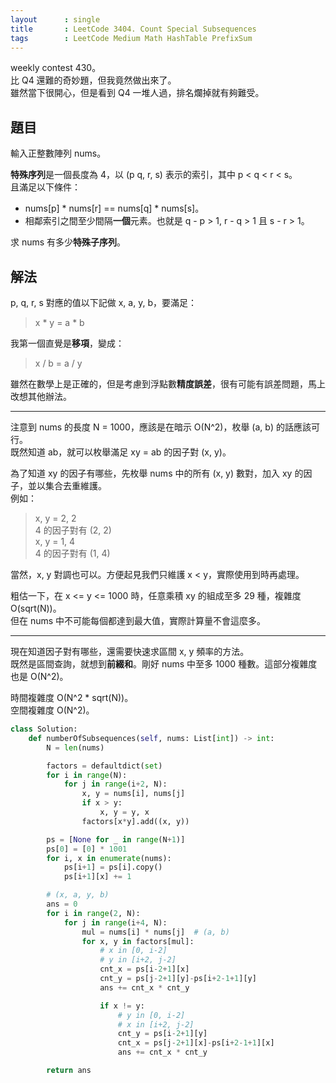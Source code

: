```yaml
---
layout      : single
title       : LeetCode 3404. Count Special Subsequences
tags        : LeetCode Medium Math HashTable PrefixSum
---
```

weekly contest 430。  
比 Q4 還難的奇妙題，但我竟然做出來了。  
雖然當下很開心，但是看到 Q4 一堆人過，排名爛掉就有夠難受。  

## 題目

輸入正整數陣列 nums。  

**特殊序列**是一個長度為 4，以 (p q, r, s) 表示的索引，其中 p < q < r < s。  
且滿足以下條件：  

- nums[p] \* nums[r] == nums[q] \* nums[s]。  
- 相鄰索引之間至少間隔**一個**元素。也就是 q - p > 1, r - q > 1 且 s - r > 1。  

求 nums 有多少**特殊子序列**。  

## 解法

p, q, r, s 對應的值以下記做 x, a, y, b，要滿足：  
> x \* y = a \* b  

我第一個直覺是**移項**，變成：  
> x / b = a / y  

雖然在數學上是正確的，但是考慮到浮點數**精度誤差**，很有可能有誤差問題，馬上改想其他辦法。  

---

注意到 nums 的長度 N = 1000，應該是在暗示 O(N^2)，枚舉 (a, b) 的話應該可行。  
既然知道 ab，就可以枚舉滿足 xy = ab 的因子對 (x, y)。  

為了知道 xy 的因子有哪些，先枚舉 nums 中的所有 (x, y) 數對，加入 xy 的因子，並以集合去重維護。  
例如：  
> x, y = 2, 2  
> 4 的因子對有 (2, 2)  
> x, y = 1, 4  
> 4 的因子對有 (1, 4)  

當然，x, y 對調也可以。方便起見我們只維護 x < y，實際使用到時再處理。  

粗估一下，在 x <= y <= 1000 時，任意乘積 xy 的組成至多 29 種，複雜度 O(sqrt(N))。  
但在 nums 中不可能每個都達到最大值，實際計算量不會這麼多。  

---

現在知道因子對有哪些，還需要快速求區間 x, y 頻率的方法。  
既然是區間查詢，就想到**前綴和**。剛好 nums 中至多 1000 種數。這部分複雜度也是 O(N^2)。  

時間複雜度 O(N^2 \* sqrt(N))。  
空間複雜度 O(N^2)。  

```python
class Solution:
    def numberOfSubsequences(self, nums: List[int]) -> int:
        N = len(nums)

        factors = defaultdict(set)
        for i in range(N):
            for j in range(i+2, N):
                x, y = nums[i], nums[j]
                if x > y:
                    x, y = y, x
                factors[x*y].add((x, y))

        ps = [None for _ in range(N+1)]
        ps[0] = [0] * 1001
        for i, x in enumerate(nums):
            ps[i+1] = ps[i].copy()
            ps[i+1][x] += 1

        # (x, a, y, b)
        ans = 0
        for i in range(2, N):
            for j in range(i+4, N):
                mul = nums[i] * nums[j]  # (a, b)
                for x, y in factors[mul]:
                    # x in [0, i-2]
                    # y in [i+2, j-2]
                    cnt_x = ps[i-2+1][x]
                    cnt_y = ps[j-2+1][y]-ps[i+2-1+1][y]
                    ans += cnt_x * cnt_y

                    if x != y:
                        # y in [0, i-2]
                        # x in [i+2, j-2]
                        cnt_y = ps[i-2+1][y]
                        cnt_x = ps[j-2+1][x]-ps[i+2-1+1][x]
                        ans += cnt_x * cnt_y

        return ans
```

